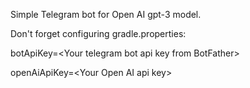 Simple Telegram bot for Open AI gpt-3 model.

Don't forget configuring gradle.properties:


botApiKey=\<Your telegram bot api key from BotFather\>

openAiApiKey=\<Your Open AI api key\>
